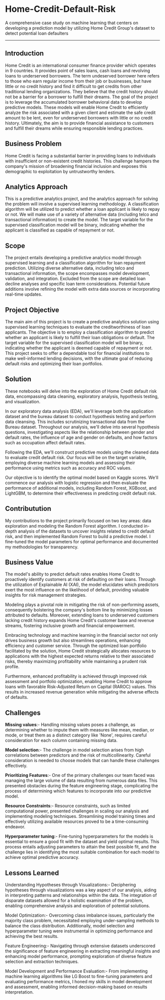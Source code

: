 # Home-Credit-Default-Risk
A comprehensive case study on machine learning that centers on developing a prediction model by utilizing Home Credit Group's dataset to detect potential loan defaulters
*** 

## Introduction

Home Credit is an international consumer finance provider which operates in 9 countries. It provides point of sales loans, cash loans and revolving loans to underserved borrowers. The term undeserved borrower here refers to those who earn regular income from their job or businesses, but have little or no credit history and find it difficult to get credits from other traditional lending organizations. They believe that the credit history should not be a barrier for a borrower to fulfill their dreams. The goal of the project is to leverage the accumulated borrower behavioral data to develop predictive models. These models will enable Home Credit to efficiently analyze the risk associated with a given client and estimate the safe credit amount to be lent, even for underserved borrowers with little or no credit history. Ultimately, the aim is to provide financial assistance to customers and fulfill their dreams while ensuring responsible lending practices.

## Business Problem

Home Credit is facing a substantial barrier in providing loans to individuals with insufficient or non-existent credit histories. This challenge hampers the company's mission of broadening financial inclusion and exposes this demographic to exploitation by untrustworthy lenders.

## Analytics Approach

This is a predictive analytics project, and the analytics approach for solving the problem will involve a supervised learning methodology. A classification algorithm will be utilized to predict whether a loan applicant is likely to repay or not. We will make use of a variety of alternative data (including telco and transactional information) to create the model. The target variable for the supervised classification model will be binary, indicating whether the applicant is classified as capable of repayment or not.

## Scope

The project entails developing a predictive analytics model through supervised learning and a classification algorithm for loan repayment prediction. Utilizing diverse alternative data, including telco and transactional information, the scope encompasses model development, validation, and integration. Excluded from the scope are detailed loan decline analyses and specific loan term considerations. Potential future additions involve refining the model with extra data sources or incorporating real-time updates.

## Project Objective

The main aim of this project is to create a predictive analytics solution using supervised learning techniques to evaluate the creditworthiness of loan applicants. The objective is to employ a classification algorithm to predict whether an applicant is likely to fulfill their loan obligations or default.  The target variable for the supervised classification model will be binary, indicating whether the applicant is deemed capable of repayment or not. This project seeks to offer a dependable tool for financial institutions to make well-informed lending decisions, with the ultimate goal of reducing default risks and optimizing their loan portfolios.

## Solution 

These notebooks will delve into the exploration of Home Credit default risk data, encompassing data cleaning, exploratory analysis, hypothesis testing, and visualization.

In our exploratory data analysis (EDA), we'll leverage both the application dataset and the bureau dataset to conduct hypothesis testing and perform data cleansing. This includes scrutinizing transactional data from the Bureau dataset. Throughout our analysis, we'll delve into several hypothesis questions, investigating aspects like the relationship between gender and default rates, the influence of age and gender on defaults, and how factors such as occupation affect default rates.

Following the EDA, we'll construct predictive models using the cleaned data to evaluate credit default risk. Our focus will be on the target variable, employing diverse machine learning models and assessing their performance using metrics such as accuracy and ROC values.

Our objective is to identify the optimal model based on Kaggle scores. We'll commence our analysis with logistic regression and then evaluate the performance of additional models, including Random Forest, XGBoost, and LightGBM, to determine their effectiveness in predicting credit default risk.


## Contributution

My contributions to the project primarily focused on two key areas: data exploration and modeling the Random Forest algorithm. I conducted in-depth analysis of the datasets to uncover insights related to credit default risk, and then implemented Random Forest to build a predictive model. I fine-tuned the model parameters for optimal performance and documented my methodologies for transparency.

## Business Value

The model's ability to predict default rates enables Home Credit to proactively identify customers at risk of defaulting on their loans. Through the utilization of Explainable AI (XAI), the model elucidates which predictors exert the most influence on the likelihood of default, providing valuable insights for risk management strategies.

Modeling plays a pivotal role in mitigating the risk of non-performing assets, consequently bolstering the company's bottom line by minimizing losses attributed to defaults. Moreover, extending loans to underserved customers lacking credit history expands Home Credit's customer base and revenue streams, fostering inclusive growth and financial empowerment.

Embracing technology and machine learning in the financial sector not only drives business growth but also streamlines operations, enhancing efficiency and customer service. Through the optimized loan portfolio facilitated by the solution, Home Credit strategically allocates resources to applications with the highest expected returns relative to their associated risks, thereby maximizing profitability while maintaining a prudent risk profile.

Furthermore, enhanced profitability is achieved through improved risk assessment and portfolio optimization, enabling Home Credit to approve loans with favorable Risk-Adjusted Return on Capital (RAROC) values. This results in increased revenue generation while mitigating the adverse effects of defaults.

## Challenges

**Missing values**:- Handling missing values poses a challenge, as determining whether to impute them with measures like mean, median, or mode, or treat them as a distinct category like 'None', requires careful consideration for each column containing missing data.

**Model selection**:- The challenge in model selection arises from high correlations between predictors and the risk of multicollinearity. Careful consideration is needed to choose models that can handle these challenges effectively.

**Prioritizing Features**:- One of the primary challenges our team faced was managing the large volume of data resulting from numerous data files. This presented obstacles during the feature engineering stage, complicating the process of determining which features to incorporate into our predictive model.

**Resource Constraints**:- Resource constraints, such as limited computational power, presented challenges in scaling our analysis and implementing modeling techniques. Streamlining model training times and effectively utilizing available resources proved to be a time-consuming endeavor.

**Hyperparameter tuning**:- Fine-tuning hyperparameters for the models is essential to ensure a good fit with the dataset and yield optimal results. This process entails adjusting parameters to attain the best possible fit, and the challenge lies in identifying the most suitable combination for each model to achieve optimal predictive accuracy.


## Lessons Learned

Understanding Hypotheses through Visualizations:- Deciphering hypotheses through visualizations was a key aspect of our analysis, aiding in interpreting patterns and relationships within the data. The integration of disparate datasets allowed for a holistic examination of the problem, enabling comprehensive analysis and exploration of potential solutions.

Model Optimization:- Overcoming class imbalance issues, particularly the majority class problem, necessitated employing under-sampling methods to balance the class distribution. Additionally, model selection and hyperparameter tuning were instrumental in optimizing performance and achieving the best results.

Feature Engineering:- Navigating through extensive datasets underscored the significance of feature engineering in extracting meaningful insights and enhancing model performance, prompting exploration of diverse feature selection and extraction techniques.

Model Development and Performance Evaluation:- From implementing machine learning algorithms like LG Boost to fine-tuning parameters and evaluating performance metrics, I honed my skills in model development and assessment, enabling informed decision-making based on results interpretation.

